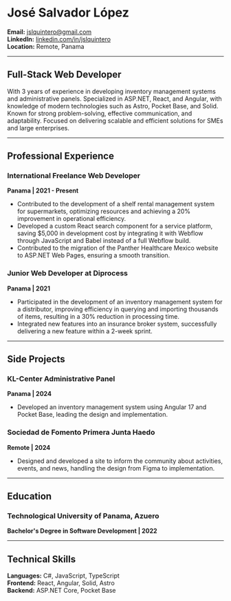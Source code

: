 # José Salvador López

**Email:** jslquintero@gmail.com  
**LinkedIn:** [linkedin.com/in/jslquintero](https://linkedin.com/in/jslquintero)  
**Location:** Remote, Panama  

---

## Full-Stack Web Developer

With 3 years of experience in developing inventory management systems and administrative panels. Specialized in ASP.NET, React, and Angular, with knowledge of modern technologies such as Astro, Pocket Base, and Solid. Known for strong problem-solving, effective communication, and adaptability. Focused on delivering scalable and efficient solutions for SMEs and large enterprises.

---

## Professional Experience

### International Freelance Web Developer
**Panama | 2021 - Present**

- Contributed to the development of a shelf rental management system for supermarkets, optimizing resources and achieving a 20% improvement in operational efficiency.
- Developed a custom React search component for a service platform, saving $5,000 in development cost by integrating it with Webflow through JavaScript and Babel instead of a full Webflow build.
- Contributed to the migration of the Panther Healthcare Mexico website to ASP.NET Web Pages, ensuring a smooth transition.

### Junior Web Developer at Diprocess
**Panama | 2021**

- Participated in the development of an inventory management system for a distributor, improving efficiency in querying and importing thousands of items, resulting in a 30% reduction in processing time.
- Integrated new features into an insurance broker system, successfully delivering a new feature within a 2-week sprint.

---

## Side Projects

### KL-Center Administrative Panel
**Panama | 2024**

- Developed an inventory management system using Angular 17 and Pocket Base, leading the design and implementation.

### Sociedad de Fomento Primera Junta Haedo
**Remote | 2024**

- Designed and developed a site to inform the community about activities, events, and news, handling the design from Figma to implementation.

---

## Education

### Technological University of Panama, Azuero
**Bachelor's Degree in Software Development | 2022**

---

## Technical Skills

**Languages:** C#, JavaScript, TypeScript  
**Frontend:** React, Angular, Solid, Astro  
**Backend:** ASP.NET Core, Pocket Base
